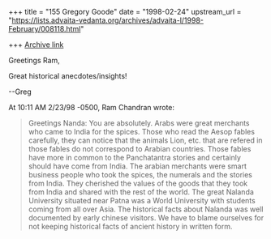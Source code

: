 +++
title = "155 Gregory Goode"
date = "1998-02-24"
upstream_url = "https://lists.advaita-vedanta.org/archives/advaita-l/1998-February/008118.html"

+++
[Archive link](https://lists.advaita-vedanta.org/archives/advaita-l/1998-February/008118.html)

Greetings Ram,

Great historical anecdotes/insights!

--Greg

At 10:11 AM 2/23/98 -0500, Ram Chandran wrote:
>
>Greetings Nanda:
>You are absolutely. Arabs were great merchants who came to India for the
>spices. Those who read the Aesop fables carefully, they can notice that
>the animals Lion, etc. that are refered in those fables do not
>correspond to Arabian countries. Those fables have more in common to the
>Panchatantra stories and certainly should have come from India. The
>arabian merchants were smart business people who took the spices, the
>numerals and the stories from India.  They cherished the values of the
>goods that they took from India and shared with the rest of the world.
>The great Nalanda University situated near Patna was a World University
>with students coming from all over Asia. The historical facts about
>Nalanda was well documented by early chinese visitors.  We have to blame
>ourselves for not keeping historical facts of ancient history in written
>form.

